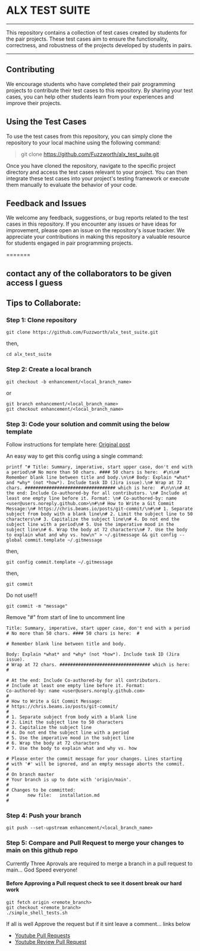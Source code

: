 # ALX TEST SUITE
---

This repository contains a collection of test cases created by students
for the pair projects. These test cases aim to ensure the functionality,
correctness, and robustness of the projects developed by students in pairs.

---

## Contributing
We encourage students who have completed their pair programming projects
to contribute their test cases to this repository. By sharing your test cases,
you can help other students learn from your experiences and improve their
projects.

## Using the Test Cases

To use the test cases from this repository, you can simply clone the repository
to your local machine using the following command:

> git clone https://github.com/Fuzzworth/alx_test_suite.git

Once you have cloned the repository, navigate to the specific project directory
and access the test cases relevant to your project. You can then integrate these
test cases into your project's testing framework or execute them manually to
evaluate the behavior of your code.

## Feedback and Issues

We welcome any feedback, suggestions, or bug reports related to the test cases
in this repository. If you encounter any issues or have ideas for improvement,
please open an issue on the repository's issue tracker. We appreciate your
contributions in making this repository a valuable resource for students engaged
in pair programming projects.

=======

## contact any of the collaborators to be given access I guess

## Tips to Collaborate:

### Step 1: Clone repository

```
git clone https://github.com/Fuzzworth/alx_test_suite.git
```

then,

```
cd alx_test_suite
```

### Step 2: Create a local branch

```
git checkout -b enhancement/<local_branch_name>
```

or

```
git branch enhancement/<local_branch_name>
git checkout enhancement/<local_branch_name>
```

### Step 3: Code your solution and commit using the below template

Follow instructions for template here: [Original post](https://gist.github.com/lisawolderiksen/a7b99d94c92c6671181611be1641c733)

An easy way to get this config using a single command:

```
printf "# Title: Summary, imperative, start upper case, don't end with a period\n# No more than 50 chars. #### 50 chars is here:  #\n\n# Remember blank line between title and body.\n\n# Body: Explain *what* and *why* (not *how*). Include task ID (Jira issue).\n# Wrap at 72 chars. ################################## which is here:  #\n\n\n# At the end: Include Co-authored-by for all contributors. \n# Include at least one empty line before it. Format: \n# Co-authored-by: name <user@users.noreply.github.com>\n#\n# How to Write a Git Commit Message:\n# https://chris.beams.io/posts/git-commit/\n#\n# 1. Separate subject from body with a blank line\n# 2. Limit the subject line to 50 characters\n# 3. Capitalize the subject line\n# 4. Do not end the subject line with a period\n# 5. Use the imperative mood in the subject line\n# 6. Wrap the body at 72 characters\n# 7. Use the body to explain what and why vs. how\n" > ~/.gitmessage && git config --global commit.template ~/.gitmessage
```

then,

```
git config commit.template ~/.gitmessage
```
then,

```
git commit
```

Do not use!!!

```
git commit -m "message"
```

Remove "#" from start of line to uncomment line

```
Title: Summary, imperative, start upper case, don't end with a period
# No more than 50 chars. #### 50 chars is here:  #

# Remember blank line between title and body.

Body: Explain *what* and *why* (not *how*). Include task ID (Jira issue).
# Wrap at 72 chars. ################################## which is here:  #

# At the end: Include Co-authored-by for all contributors. 
# Include at least one empty line before it. Format: 
Co-authored-by: name <user@users.noreply.github.com>
#
# How to Write a Git Commit Message:
# https://chris.beams.io/posts/git-commit/
#
# 1. Separate subject from body with a blank line
# 2. Limit the subject line to 50 characters
# 3. Capitalize the subject line
# 4. Do not end the subject line with a period
# 5. Use the imperative mood in the subject line
# 6. Wrap the body at 72 characters
# 7. Use the body to explain what and why vs. how

# Please enter the commit message for your changes. Lines starting
# with '#' will be ignored, and an empty message aborts the commit.
#
# On branch master
# Your branch is up to date with 'origin/main'.
#
# Changes to be committed:
#       new file:   installation.md
#
```

### Step 4: Push your branch

```
git push --set-upstream enhancement/<local_branch_name>
```

### Step 5: Compare and Pull Request to merge your changes to main on this github repo

Currently Three Aprovals are required to merge a branch in a pull request to main... God Speed everyone!

#### Before Approving a Pull request check to see it dosent break our hard work

```
git fetch origin <remote_branch>
git checkout <remote_branch>
./simple_shell_tests.sh
```

If all is well Approve the request but if it sint leave a comment... links below

- [Youtube Pull Requests](https://www.youtube.com/watch?v=rgbCcBNZcdQ)
- [Youtube Review Pull Request](https://www.youtube.com/watch?v=lSnbOtw4izI)
